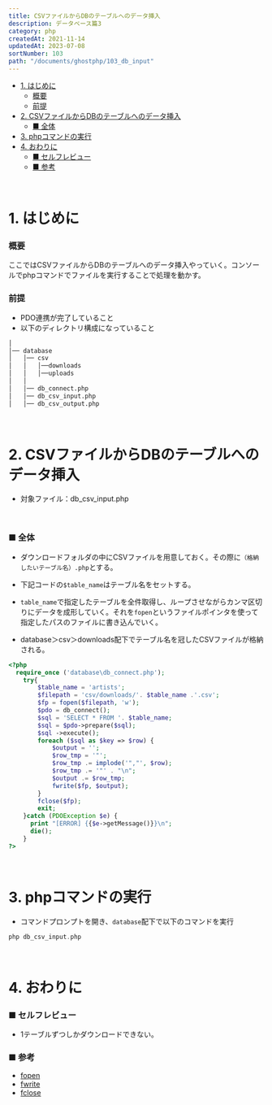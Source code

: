 ```yaml
---
title: CSVファイルからDBのテーブルへのデータ挿入
description: データベース篇3
category: php
createdAt: 2021-11-14
updatedAt: 2023-07-08
sortNumber: 103
path: "/documents/ghostphp/103_db_input"
---
```


<nuxt-content-wrapper>

- [1. はじめに](#1-はじめに)
    - [概要](#概要)
    - [前提](#前提)
- [2. CSVファイルからDBのテーブルへのデータ挿入](#2-csvファイルからdbのテーブルへのデータ挿入)
    - [■ 全体](#-全体)
- [3. phpコマンドの実行](#3-phpコマンドの実行)
- [4. おわりに](#4-おわりに)
    - [■ セルフレビュー](#-セルフレビュー)
    - [■ 参考](#-参考)

<br>

# 1. はじめに
### 概要
ここではCSVファイルからDBのテーブルへのデータ挿入やっていく。コンソールでphpコマンドでファイルを実行することで処理を動かす。

### 前提
- PDO連携が完了していること
- 以下のディレクトリ構成になっていること
```html
│
│── database
│   │── csv
│   │   │──downloads
│   │   │──uploads
│   │
│   │── db_connect.php
│   │── db_csv_input.php
│   │── db_csv_output.php
```

<br>

# 2. CSVファイルからDBのテーブルへのデータ挿入
- 対象ファイル：db_csv_input.php

<br>

### ■ 全体
- ダウンロードフォルダの中にCSVファイルを用意しておく。その際に`（格納したいテーブル名）.php`とする。

- 下記コードの`$table_name`はテーブル名をセットする。
 
- `table_name`で指定したテーブルを全件取得し、ループさせながらカンマ区切りにデータを成形していく。それを`fopen`というファイルポインタを使って指定したパスのファイルに書き込んでいく。
  
- database＞csv＞downloads配下でテーブル名を冠したCSVファイルが格納される。

```php
<?php
  require_once ('database\db_connect.php');
    try{
        $table_name = 'artists';
        $filepath = 'csv/downloads/'. $table_name .'.csv';
        $fp = fopen($filepath, 'w');
        $pdo = db_connect();
        $sql = 'SELECT * FROM '. $table_name;
        $sql = $pdo->prepare($sql);
        $sql ->execute();
        foreach ($sql as $key => $row) {
            $output = '';
            $row_tmp = '"';
            $row_tmp .= implode('","', $row);
            $row_tmp .= '"' . "\n";
            $output .= $row_tmp;
            fwrite($fp, $output);
        }
        fclose($fp);
        exit;
    }catch (PDOException $e) {
      print "[ERROR] {{$e->getMessage()}}\n";
      die();
    }
?>
```

<br>

# 3. phpコマンドの実行
- コマンドプロンプトを開き、`database`配下で以下のコマンドを実行
```php
php db_csv_input.php
```

<br>

# 4. おわりに
### ■ セルフレビュー
- 1テーブルずつしかダウンロードできない。

### ■ 参考
- [fopen](https://www.php.net/manual/ja/function.fopen.php)
- [fwrite](https://www.php.net/manual/ja/function.fopen.php)
- [fclose](https://www.php.net/manual/ja/function.fclose.php)

  

</nuxt-content-wrapper>
